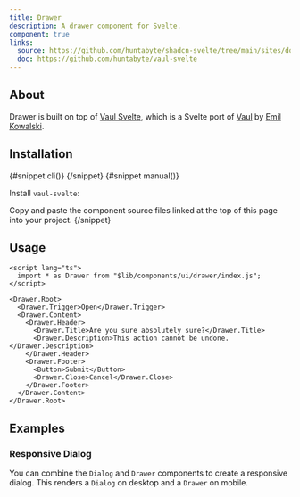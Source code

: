 ```yaml
---
title: Drawer
description: A drawer component for Svelte.
component: true
links:
  source: https://github.com/huntabyte/shadcn-svelte/tree/main/sites/docs/src/lib/registry/default/ui/drawer
  doc: https://github.com/huntabyte/vaul-svelte
---
```


<script>
    import { ComponentPreview, PMAddComp, PMInstall, Step, Steps, InstallTabs } from '$lib/components/docs'
</script>

<ComponentPreview name="drawer-demo">

<div></div>

</ComponentPreview>

## About

Drawer is built on top of [Vaul Svelte](https://vaul-svelte.com), which is a Svelte port of [Vaul](https://vaul.emilkowal.ski) by [Emil Kowalski](https://twitter.com/emilkowalski_).

## Installation

<InstallTabs>
{#snippet cli()}
<PMAddComp name="drawer" />
{/snippet}
{#snippet manual()}
<Steps>
<Step>

Install `vaul-svelte`:

</Step>
<PMInstall command="vaul-svelte -D" />
<Step>Copy and paste the component source files linked at the top of this page into your project.</Step>
</Steps>
{/snippet}
</InstallTabs>

## Usage

```svelte
<script lang="ts">
  import * as Drawer from "$lib/components/ui/drawer/index.js";
</script>

<Drawer.Root>
  <Drawer.Trigger>Open</Drawer.Trigger>
  <Drawer.Content>
    <Drawer.Header>
      <Drawer.Title>Are you sure absolutely sure?</Drawer.Title>
      <Drawer.Description>This action cannot be undone.</Drawer.Description>
    </Drawer.Header>
    <Drawer.Footer>
      <Button>Submit</Button>
      <Drawer.Close>Cancel</Drawer.Close>
    </Drawer.Footer>
  </Drawer.Content>
</Drawer.Root>
```

## Examples

### Responsive Dialog

You can combine the `Dialog` and `Drawer` components to create a responsive dialog. This renders a `Dialog` on desktop and a `Drawer` on mobile.

<ComponentPreview name="drawer-dialog">

<div></div>

</ComponentPreview>
